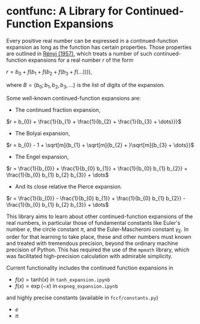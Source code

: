 # contfunc: A Library for Continued-Function Expansions

Every positive real number can be expressed in a continued-function expansion as long 
as the function has certain properties.
Those properties are outlined in [Rényi (1957)](https://link.springer.com/article/10.1007/BF02020331), 
which treats a number of such continued-function expansions for a real number $r$ of the form

$r = b_{0} + f(b_{1} + f(b_{2} + f(b_{3} + f(\dots))))$,

where $B = \{b_{0}; b_{1}, b_{2}, b_{3}, \dots\}$ is the list of digits of the expansion.

Some well-known continued-function expansions are:

- The continued fraction expansion,

$r = b_{0} + \frac{1}{b_{1} + \frac{1}{b_{2} + \frac{1}{b_{3} + \dots}}}$

- The Bolyai expansion,

$r = b_{0} - 1 + \sqrt[m]{b_{1} + \sqrt[m]{b_{2} + }\sqrt[m]{b_{3} + \dots}}$

- The Engel expansion,

$r = \frac{1}{b_{0}} + \frac{1}{b_{0} b_{1}} + \frac{1}{b_{0} b_{1} b_{2}} + \frac{1}{b_{0} b_{1} b_{2} b_{3}} + \dots$

- And its close relative the Pierce expansion.

$r = \frac{1}{b_{0}} - \frac{1}{b_{0} b_{1}} + \frac{1}{b_{0} b_{1} b_{2}} - \frac{1}{b_{0} b_{1} b_{2} b_{3}} + \dots$

This library aims to learn about other continued-function expansions of the real numbers, 
in particular those of fundamental constants like Euler's number $e$, the circle constant 
$\pi$, and the Euler-Mascheroni constant $\gamma_{E}$.
In order for that learning to take place, these and other numbers must known and treated 
with tremendous precision, beyond the ordinary machine precision of Python. 
This has required the use of the `mpmath` library, which was facilitated high-precision 
calculation with admirable simplicity.

Current functionality includes the continued function expansions in

- $f(x) = \mathrm{tanh}(x)$ in `tanh_expansion.ipynb`
- $f(x) = \exp(-x)$ in `expneg_expansion.ipynb`

and highly precise constants (available in `fccf/constants.py`)

- $e$
- $\pi$